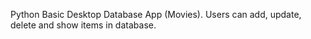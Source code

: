 Python Basic Desktop Database App (Movies). Users can add, update, delete and show items in database.
